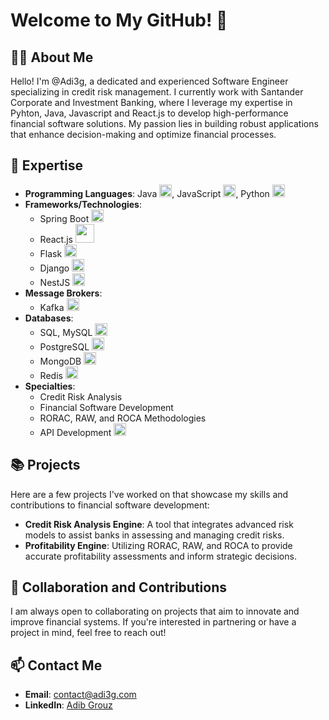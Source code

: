 # Welcome to My GitHub! 👋

## 🙋‍♂️ About Me
Hello! I'm @Adi3g, a dedicated and experienced Software Engineer specializing in credit risk management. I currently work with Santander Corporate and Investment Banking, where I leverage my expertise in Pyhton, Java, Javascript and React.js to develop high-performance financial software solutions. My passion lies in building robust applications that enhance decision-making and optimize financial processes.

## 💼 Expertise
- **Programming Languages**: Java <img src="https://img.icons8.com/color/48/000000/java-coffee-cup-logo.png" width="20" height="20">, JavaScript <img src="https://img.icons8.com/color/48/000000/javascript.png" width="20" height="20">, Python <img src="https://img.icons8.com/color/48/000000/python.png" width="20" height="20">
- **Frameworks/Technologies**:
  - Spring Boot <img src="https://img.icons8.com/color/48/000000/spring-logo.png" width="20" height="20">
  - React.js <img src="https://img.icons8.com/plasticine/100/000000/react.png" width="30" height="30">
  - Flask <img src="https://img.icons8.com/color/48/000000/flask.png" width="20" height="20">
  - Django <img src="https://img.icons8.com/color/48/000000/django.png" width="20" height="20">
  - NestJS <img src="https://d33wubrfki0l68.cloudfront.net/a190be4b0f5e16016d874f0e58a3c8b6817e2d09/a3b45/static/925fa03a26bb98cd95fd83a9d8a8820b/nestjs.svg" width="20" height="20">
- **Message Brokers**:
  - Kafka <img src="https://cdn.worldvectorlogo.com/logos/apache-kafka.svg" width="20" height="20">
- **Databases**:
  - SQL, MySQL <img src="https://img.icons8.com/color/48/000000/mysql-logo.png" width="20" height="20">
  - PostgreSQL <img src="https://img.icons8.com/color/48/000000/postgreesql.png" width="20" height="20">
  - MongoDB <img src="https://img.icons8.com/color/48/000000/mongodb.png" width="20" height="20">
  - Redis <img src="https://img.icons8.com/color/48/000000/redis.png" width="20" height="20">
- **Specialties**:
  - Credit Risk Analysis
  - Financial Software Development
  - RORAC, RAW, and ROCA Methodologies
  - API Development <img src="https://img.icons8.com/nolan/64/api-settings.png" width="20" height="20">

## 📚 Projects
Here are a few projects I've worked on that showcase my skills and contributions to financial software development:
- **Credit Risk Analysis Engine**: A tool that integrates advanced risk models to assist banks in assessing and managing credit risks.
- **Profitability Engine**: Utilizing RORAC, RAW, and ROCA to provide accurate profitability assessments and inform strategic decisions.

## 🤝 Collaboration and Contributions
I am always open to collaborating on projects that aim to innovate and improve financial systems. If you're interested in partnering or have a project in mind, feel free to reach out!

## 📫 Contact Me
- **Email**: [contact@adi3g.com](mailto:contact@adi3g.com)
- **LinkedIn**: [Adib Grouz](https://www.linkedin.com/in/adib-grouz)
